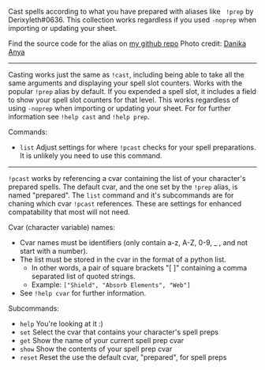 Cast spells according to what you have prepared with aliases like `` !prep`` by Derixyleth#0636. This collection works regardless if you used ``-noprep`` when importing or updating your sheet.

Find the source code for the alias on [my github repo](https://github.com/ItsQc/Avrae-Projects)
Photo credit: [Danika Anya](https://unsplash.com/@danika_anya)

-----------

Casting works just the same as ``!cast``, including being able to take all the same arguments and displaying your spell slot counters. Works with the popular ``!prep`` alias by default. If you expended a spell slot, it includes a field to show your spell slot counters for that level.
This works regardless of using ``-noprep`` when importing or updating your sheet.
For for further information see ``!help cast`` and ``!help prep``.

Commands:
- ``list`` Adjust settings for where ``!pcast`` checks for your spell preparations. It is unlikely you need to use this command.


-------

``!pcast`` works by referencing a cvar containing the list of your character's prepared spells. The default cvar, and the one set by the ``!prep`` alias, is named "prepared".
The ``list`` command and it's subcommands are for chaning which cvar ``!pcast`` references. These are settings for enhanced compatability that most will not need.

Cvar (character variable) names:
- Cvar names must be identifiers (only contain a-z, A-Z, 0-9, _ , and not start with a number).
- The list must be stored in the cvar in the format of a python list.
  - In other words, a pair of square brackets "[ ]" containing a comma separated list of quoted strings.
  - Example: ``["Shield", "Absorb Elements", "Web"]``
- See ``!help cvar`` for further information.

Subcommands:

  - ``help``  You're looking at it :)
  - ``set``   Select the cvar that contains your character's spell preps
  - ``get``   Show the name of your current spell prep cvar
  - ``show``  Show the contents of your spell prep cvar
  - ``reset`` Reset the use the default cvar, "prepared", for spell preps
